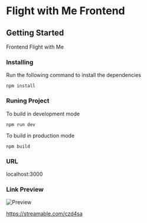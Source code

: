 # Flight with Me Frontend

## Getting Started
Frontend Flight with Me

### Installing
Run the following command to install the dependencies

```
npm install
```

### Runing Project
To build in development mode

```
npm run dev
```

To build in production mode

```
npm build
```

### URL
localhost:3000

### Link Preview
![Preview](https://streamable.com/czd4sa)

https://streamable.com/czd4sa